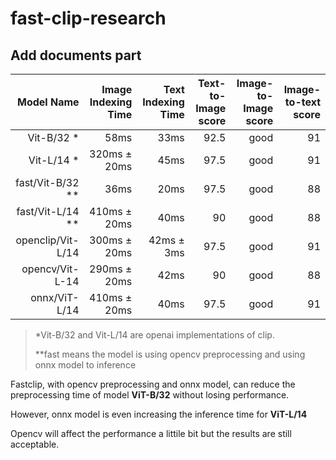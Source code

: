 # fast-clip-research

## Add documents part


| Model Name     | Image Indexing Time|  Text Indexing Time | Text-to-Image score | Image-to-Image score | Image-to-text score
| -------------: | -----------: |-----------: | -----------: | -----------: | -----------: |
| Vit-B/32  *   |  58ms       |  33ms | 92.5 |  good| 91 |
| Vit-L/14   *  |  320ms $\pm$ 20ms       |  45ms | 97.5 |  good| 91 |
| fast/Vit-B/32 **    |  36ms      |  20ms | 97.5 |  good| 88 |
| fast/Vit-L/14  **| 410ms $\pm$ 20ms | 40ms | 90 | good | 88|
| openclip/Vit-L/14 | 300ms $\pm$ 20ms | 42ms $\pm$ 3ms  |97.5 | good |91|
| opencv/Vit-L-14 | 290ms $\pm$ 20ms | 42ms |90 | good |88|
| onnx/ViT-L/14 | 410ms $\pm$ 20ms |40ms |97.5| good |91|


> *Vit-B/32 and Vit-L/14 are openai implementations of clip. 
> 
> **fast means the model is using opencv preprocessing and using onnx model to inference

Fastclip, with opencv preprocessing and onnx model, can reduce the preprocessing time of model __ViT-B/32__ without losing performance.

However, onnx model is even increasing the inference time for __ViT-L/14__

Opencv will affect the performance a littile bit but the results are still acceptable.
